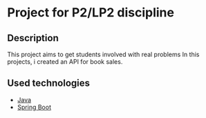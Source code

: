 # Project for P2/LP2 discipline

## Description

This project aims to get students involved with real problems
In this projects, i created an API for book sales.

## Used technologies

* [Java](https://www.oracle.com/technetwork/java/javase/overview/index.html)
* [Spring Boot](https://spring.io/projects/spring-boot)